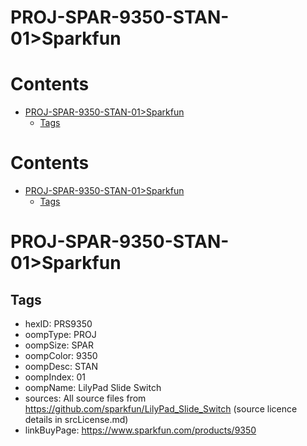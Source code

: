 
PROJ-SPAR-9350-STAN-01>Sparkfun
===============================

Contents
========

* [PROJ-SPAR-9350-STAN-01>Sparkfun](#proj-spar-9350-stan-01sparkfun)
	* [Tags](#tags)

Contents
========

* [PROJ-SPAR-9350-STAN-01>Sparkfun](#proj-spar-9350-stan-01sparkfun)
	* [Tags](#tags)

# PROJ-SPAR-9350-STAN-01>Sparkfun

## Tags

- hexID: PRS9350
- oompType: PROJ
- oompSize: SPAR
- oompColor: 9350
- oompDesc: STAN
- oompIndex: 01
- oompName: LilyPad Slide Switch
- sources: All source files from https://github.com/sparkfun/LilyPad_Slide_Switch (source licence details in srcLicense.md)
- linkBuyPage: https://www.sparkfun.com/products/9350
